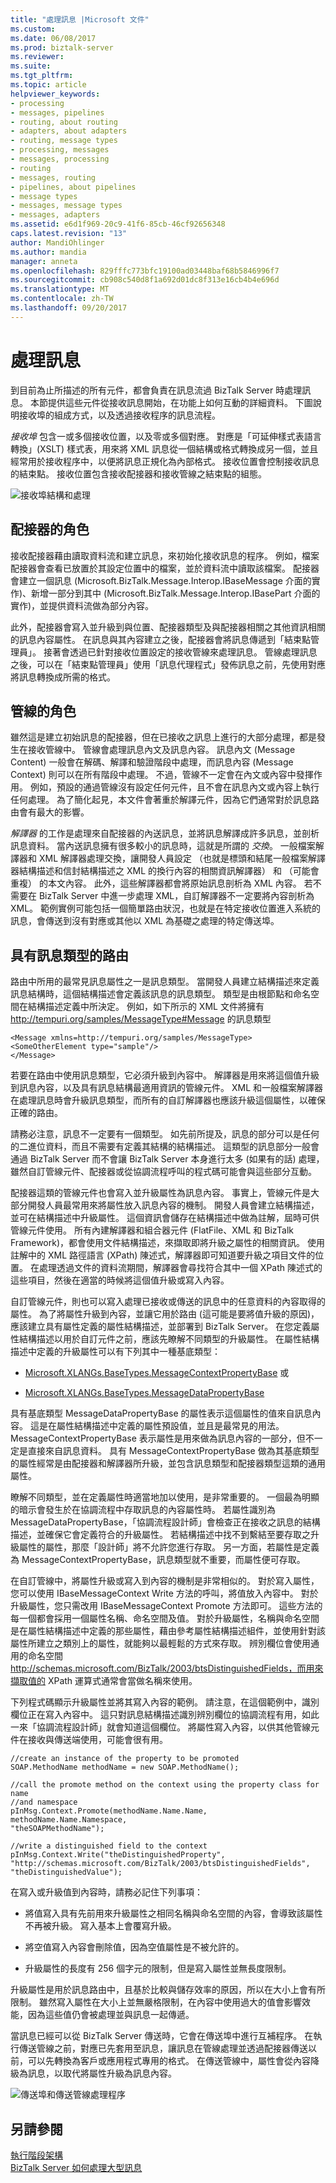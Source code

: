```yaml
---
title: "處理訊息 |Microsoft 文件"
ms.custom: 
ms.date: 06/08/2017
ms.prod: biztalk-server
ms.reviewer: 
ms.suite: 
ms.tgt_pltfrm: 
ms.topic: article
helpviewer_keywords:
- processing
- messages, pipelines
- routing, about routing
- adapters, about adapters
- routing, message types
- processing, messages
- messages, processing
- routing
- messages, routing
- pipelines, about pipelines
- message types
- messages, message types
- messages, adapters
ms.assetid: e6d1f969-20c9-41f6-85cb-46cf92656348
caps.latest.revision: "13"
author: MandiOhlinger
ms.author: mandia
manager: anneta
ms.openlocfilehash: 829fffc773bfc19100ad03448baf68b5846996f7
ms.sourcegitcommit: cb908c540d8f1a692d01dc8f313e16cb4b4e696d
ms.translationtype: MT
ms.contentlocale: zh-TW
ms.lasthandoff: 09/20/2017
---
```

# <a name="processing-the-message"></a>處理訊息
到目前為止所描述的所有元件，都會負責在訊息流過 BizTalk Server 時處理訊息。 本節提供這些元件從接收訊息開始，在功能上如何互動的詳細資料。 下圖說明接收埠的組成方式，以及透過接收程序的訊息流程。  
  
 *接收埠* 包含一或多個接收位置，以及零或多個對應。 對應是「可延伸樣式表語言轉換」(XSLT) 樣式表，用來將 XML 訊息從一個結構或格式轉換成另一個，並且經常用於接收程序中，以便將訊息正規化為內部格式。 接收位置會控制接收訊息的結束點。 接收位置包含接收配接器和接收管線之結束點的組態。  
  
 ![接收埠結構和處理](../core/media/arch-message-processing.gif "arch_message_processing")  
  
## <a name="the-role-of-the-adapter"></a>配接器的角色  
 接收配接器藉由讀取資料流和建立訊息，來初始化接收訊息的程序。 例如，檔案配接器會查看已放置於其設定位置中的檔案，並於資料流中讀取該檔案。 配接器會建立一個訊息 (Microsoft.BizTalk.Message.Interop.IBaseMessage 介面的實作)、新增一部分到其中 (Microsoft.BizTalk.Message.Interop.IBasePart 介面的實作)，並提供資料流做為部分內容。  
  
 此外，配接器會寫入並升級到與位置、配接器類型及與配接器相關之其他資訊相關的訊息內容屬性。 在訊息與其內容建立之後，配接器會將訊息傳遞到「結束點管理員」。 接著會透過已針對接收位置設定的接收管線來處理訊息。 管線處理訊息之後，可以在「結束點管理員」使用「訊息代理程式」發佈訊息之前，先使用對應將訊息轉換成所需的格式。  
  
## <a name="the-role-of-the-pipeline"></a>管線的角色  
 雖然這是建立初始訊息的配接器，但在已接收之訊息上進行的大部分處理，都是發生在接收管線中。 管線會處理訊息內文及訊息內容。 訊息內文 (Message Content) 一般會在解碼、解譯和驗證階段中處理，而訊息內容 (Message Context) 則可以在所有階段中處理。 不過，管線不一定會在內文或內容中發揮作用。 例如，預設的通過管線沒有設定任何元件，且不會在訊息內文或內容上執行任何處理。 為了簡化起見，本文件會著重於解譯元件，因為它們通常對於訊息路由會有最大的影響。  
  
 *解譯器* 的工作是處理來自配接器的內送訊息，並將訊息解譯成許多訊息，並剖析訊息資料。 當內送訊息擁有很多較小的訊息時，這就是所謂的 *交換*。 一般檔案解譯器和 XML 解譯器處理交換，讓開發人員設定 （也就是標頭和結尾一般檔案解譯器結構描述和信封結構描述之 XML 的換行內容的相關資訊解譯器） 和 （可能會重複） 的本文內容。 此外，這些解譯器都會將原始訊息剖析為 XML 內容。 若不需要在 BizTalk Server 中進一步處理 XML，自訂解譯器不一定要將內容剖析為 XML。 範例實例可能包括一個簡單路由狀況，也就是在特定接收位置進入系統的訊息，會傳送到沒有對應或其他以 XML 為基礎之處理的特定傳送埠。  
  
## <a name="routing-with-the-message-type"></a>具有訊息類型的路由  
 路由中所用的最常見訊息屬性之一是訊息類型。 當開發人員建立結構描述來定義訊息結構時，這個結構描述會定義該訊息的訊息類型。 類型是由根節點和命名空間在結構描述定義中所決定。 例如，如下所示的 XML 文件將擁有 http://tempuri.org/samples/MessageType#Message 的訊息類型  
  
```  
<Message xmlns=http://tempuri.org/samples/MessageType>  
<SomeOtherElement type="sample"/>  
</Message>  
```  
  
 若要在路由中使用訊息類型，它必須升級到內容中。 解譯器是用來將這個值升級到訊息內容，以及具有訊息結構最適用資訊的管線元件。 XML 和一般檔案解譯器在處理訊息時會升級訊息類型，而所有的自訂解譯器也應該升級這個屬性，以確保正確的路由。  
  
 請務必注意，訊息不一定要有一個類型。 如先前所提及，訊息的部分可以是任何的二進位資料，而且不需要有定義其結構的結構描述。 這類型的訊息部分一般會通過 BizTalk Server 而不會讓 BizTalk Server 本身進行太多 (如果有的話) 處理，雖然自訂管線元件、配接器或從協調流程呼叫的程式碼可能會與這些部分互動。  
  
 配接器這類的管線元件也會寫入並升級屬性為訊息內容。 事實上，管線元件是大部分開發人員最常用來將屬性放入訊息內容的機制。 開發人員會建立結構描述，並可在結構描述中升級屬性。 這個資訊會儲存在結構描述中做為註解，屆時可供管線元件使用。 所有內建解譯器和組合器元件 (FlatFile、XML 和 BizTalk Framework)，都會使用文件結構描述，來擷取即將升級之屬性的相關資訊。 使用註解中的 XML 路徑語言 (XPath) 陳述式，解譯器即可知道要升級之項目文件的位置。 在處理透過文件的資料流期間，解譯器會尋找符合其中一個 XPath 陳述式的這些項目，然後在適當的時候將這個值升級或寫入內容。  
  
 自訂管線元件，則也可以寫入處理已接收或傳送的訊息中的任意資料的內容取得的屬性。 為了將屬性升級到內容，並讓它用於路由 (這可能是要將值升級的原因)，應該建立具有屬性定義的屬性結構描述，並部署到 BizTalk Server。 在您定義屬性結構描述以用於自訂元件之前，應該先瞭解不同類型的升級屬性。 在屬性結構描述中定義的升級屬性可以有下列其中一種基底類型：  
  
-   [Microsoft.XLANGs.BaseTypes.MessageContextPropertyBase](http://msdn.microsoft.com/library/microsoft.xlangs.basetypes.messagecontextpropertybase.aspx) 或  
  
-   [Microsoft.XLANGs.BaseTypes.MessageDataPropertyBase](http://msdn.microsoft.com/library/microsoft.xlangs.basetypes.messagedatapropertybase.messagedatapropertybase.aspx)  
  
 具有基底類型 MessageDataPropertyBase 的屬性表示這個屬性的值來自訊息內容。 這是在屬性結構描述中定義的屬性預設值，並且是最常見的用法。 MessageContextPropertyBase 表示屬性是用來做為訊息內容的一部分，但不一定是直接來自訊息資料。 具有 MessageContextPropertyBase 做為其基底類型的屬性經常是由配接器和解譯器所升級，並包含訊息類型和配接器類型這類的通用屬性。  
  
 瞭解不同類型，並在定義屬性時適當地加以使用，是非常重要的。 一個最為明顯的暗示會發生於在協調流程中存取訊息的內容屬性時。 若屬性識別為 MessageDataPropertyBase，「協調流程設計師」會檢查正在接收之訊息的結構描述，並確保它會定義符合的升級屬性。 若結構描述中找不到繫結至要存取之升級屬性的屬性，那麼「設計師」將不允許您進行存取。 另一方面，若屬性是定義為 MessageContextPropertyBase，訊息類型就不重要，而屬性便可存取。  
  
 在自訂管線中，將屬性升級或寫入到內容的機制是非常相似的。 對於寫入屬性，您可以使用 IBaseMessageContext Write 方法的呼叫，將值放入內容中。 對於升級屬性，您只需改用 IBaseMessageContext Promote 方法即可。 這些方法的每一個都會採用一個屬性名稱、命名空間及值。 對於升級屬性，名稱與命名空間是在屬性結構描述中定義的那些屬性，藉由參考屬性結構描述組件，並使用針對該屬性所建立之類別上的屬性，就能夠以最輕鬆的方式來存取。 辨別欄位會使用通用的命名空間 http://schemas.microsoft.com/BizTalk/2003/btsDistinguishedFields，而用來擷取值的 XPath 運算式通常會當做名稱來使用。  
  
 下列程式碼顯示升級屬性並將其寫入內容的範例。 請注意，在這個範例中，識別欄位正在寫入內容中。 這只對訊息結構描述識別辨別欄位的協調流程有用，如此一來「協調流程設計師」就會知道這個欄位。 將屬性寫入內容，以供其他管線元件在接收與傳送端使用，可能會很有用。  
  
```  
//create an instance of the property to be promoted  
SOAP.MethodName methodName = new SOAP.MethodName();  
  
//call the promote method on the context using the property class for name   
//and namespace  
pInMsg.Context.Promote(methodName.Name.Name, methodName.Name.Namespace,   
"theSOAPMethodName");  
  
//write a distinguished field to the context  
pInMsg.Context.Write("theDistinguishedProperty",   
"http://schemas.microsoft.com/BizTalk/2003/btsDistinguishedFields",   
"theDistinguishedValue");  
```  
  
 在寫入或升級值到內容時，請務必記住下列事項：  
  
-   將值寫入具有先前用來升級屬性之相同名稱與命名空間的內容，會導致該屬性不再被升級。 寫入基本上會覆寫升級。  
  
-   將空值寫入內容會刪除值，因為空值屬性是不被允許的。  
  
-   升級屬性的長度有 256 個字元的限制，但是寫入屬性並無長度限制。  
  
 升級屬性是用於訊息路由中，且基於比較與儲存效率的原因，所以在大小上會有所限制。 雖然寫入屬性在大小上並無嚴格限制，在內容中使用過大的值會影響效能，因為這些值仍會被處理並與訊息一起傳遞。  
  
 當訊息已經可以從 BizTalk Server 傳送時，它會在傳送埠中進行互補程序。 在執行傳送管線之前，對應已先套用至訊息，讓訊息在管線處理並透過配接器傳送以前，可以先轉換為客戶或應用程式專用的格式。 在傳送管線中，屬性會從內容降級為訊息，以取代將屬性升級為訊息內容。  
  
 ![傳送埠和傳送管線處理程序](../core/media/arch-message-processing-2.gif "arch_message_processing 2")  
  
## <a name="see-also"></a>另請參閱  
 [執行階段架構](../core/runtime-architecture.md)   
 [BizTalk Server 如何處理大型訊息](../core/how-biztalk-server-processes-large-messages.md)